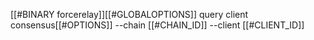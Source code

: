 [[#BINARY forcerelay]][[#GLOBALOPTIONS]] query client consensus[[#OPTIONS]] --chain [[#CHAIN_ID]] --client [[#CLIENT_ID]]